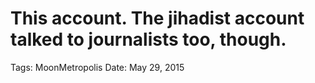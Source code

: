 # This account. The jihadist account talked to journalists too, though.

Tags: MoonMetropolis
Date: May 29, 2015